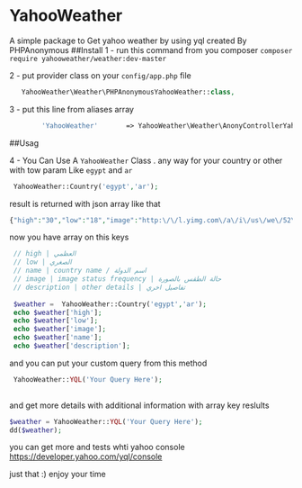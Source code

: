 # YahooWeather
A simple package to Get yahoo weather by using yql created By PHPAnonymous
##Install
1 - run this command from you composer ` composer require yahooweather/weather:dev-master `

2 - put provider class on your `config/app.php` file

```php 
   YahooWeather\Weather\PHPAnonymousYahooWeather::class,
```

3 - put this line from aliases array 

```php 
        'YahooWeather'       => YahooWeather\Weather\AnonyControllerYahooWeather::class,
```

##Usag

4 -  You Can Use A `YahooWeather` Class .  any way for your country or other with tow param 
Like `egypt` and `ar`

```php
 YahooWeather::Country('egypt','ar');
```

 result is returned with json array like that 
 
 ```php 
 {"high":"30","low":"18","image":"http:\/\/l.yimg.com\/a\/i\/us\/we\/52\/32.gif","name":"egypt","description":"\n\nCurrent Conditions:\nSunny\n\n\nForecast:\n Mon - Mostly Sunny. High: 30Low: 18\n Tue - Sunny. High: 32Low: 18\n Wed - Partly Cloudy. High: 33Low: 18\n Thu - Partly Cloudy. High: 33Low: 19\n Fri - Mostly Sunny. High: 33Low: 20\n\n\n\n\n\n\n\n"}
 ```
 
 now you have array on this keys 
 
 ```php 
  // high | العظمي
  // low | الصغري
  // name | country name / اسم الدولة
  // image | image status frequency | حالة الطقس بالصورة 
  // description | other details | تفاصيل اخري
  
  $weather =  YahooWeather::Country('egypt','ar');
  echo $weather['high'];
  echo $weather['low'];
  echo $weather['image'];
  echo $weather['name'];
  echo $weather['description'];  
 ```
 
 and you can put your custom query from this method 
 
 ```php
  YahooWeather::YQL('Your Query Here');
  
 ```
 
 and get more details  with additional information with array key reslults 
 
 ```php 
 $weather = YahooWeather::YQL('Your Query Here');
 dd($weather);
 ```
 
 you can get more and tests whti yahoo console https://developer.yahoo.com/yql/console

 just that :) 
 enjoy your time 
